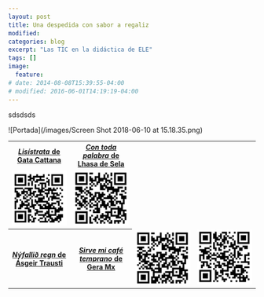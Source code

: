```yaml
---
layout: post
title: Una despedida con sabor a regaliz
modified:
categories: blog
excerpt: "Las TIC en la didáctica de ELE"
tags: []
image:
  feature:
# date: 2014-08-08T15:39:55-04:00
# modified: 2016-06-01T14:19:19-04:00
---
```


sdsdsds

![Portada](/images/Screen Shot 2018-06-10 at 15.18.35.png)

<table width="50%">
  <tbody>
    <tr>
      <th>
        <a href="https://www.ivoox.com/24833451" target="_blank"><i>Lisístrata</i> de Gata Cattana</a>
      </th>
      <th>
        <a href="https://www.ivoox.com/25206586" target="_blank"><i>Con toda palabra</i> de Lhasa de Sela</a>
          </th>
    </tr>
    <tr>
      <td width="25%">
        <img src="/images/lisistrata.png" />
      </td>
      <td width="25%">
        <img src="/images/con toda.png" />
      </td>
      </tr>
    <tr>
        <th>
          <a href="https://www.ivoox.com/25247640" target="_blank"><i>Nýfallið  regn</i> de Ásgeir Trausti</a>
            </th>
        <th>
          <a href="http://www.ivoox.com/25479947" target="_blank"><i>Sirve mi café temprano</i> de Gera Mx</a>
            </th>
     <td width="25%">
       <img src="/images/nyfallid.png" />
      </td>
      <td width="25%">
        <img src="/images/sirve mi cafe.png" />
      </td>
          </tr>
      </tbody>
</table>
